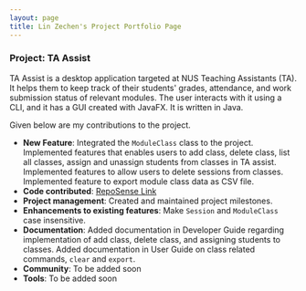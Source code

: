 ```yaml
---
layout: page
title: Lin Zechen's Project Portfolio Page
---
```


### Project: TA Assist

TA Assist is a desktop application targeted at NUS Teaching Assistants (TA). It helps them to keep track of their students' grades, attendance, and work submission status of relevant modules.
The user interacts with it using a CLI, and it has a GUI created with JavaFX. It is written in Java.

Given below are my contributions to the project.

* **New Feature**: Integrated the `ModuleClass` class to the project. Implemented features that enables users to add class, delete class, list all classes, assign and unassign students from classes in TA assist. Implemented features to allow users to delete sessions from classes. Implemented feature to export module class data as CSV file.
* **Code contributed**: [RepoSense Link](https://nus-cs2103-ay2223s1.github.io/tp-dashboard/?search=Bubbl3T&breakdown=true&sort=groupTitle&sortWithin=title&since=2022-09-16&timeframe=commit&mergegroup=&groupSelect=groupByRepos&checkedFileTypes=docs~functional-code~test-code~other)
* **Project management**: Created and maintained project milestones.
* **Enhancements to existing features**: Make `Session` and `ModuleClass` case insensitive.
* **Documentation**: Added documentation in Developer Guide regarding implementation of add class, delete class, and assigning students to classes. Added documentation in User Guide on class related commands, `clear` and `export`.
* **Community**: To be added soon
* **Tools**: To be added soon

